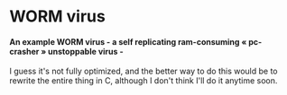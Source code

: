 # WORM virus
#### An example WORM virus - a self replicating ram-consuming « pc-crasher » unstoppable virus -

I guess it's not fully optimized, and the better way to do this would be to rewrite the entire thing in C, although I don't think I'll do it anytime soon.
